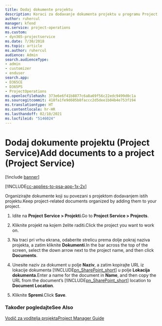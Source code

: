 ```yaml
---
title: Dodaj dokumente projektu
description: Koraci za dodavanje dokumenta projektu u programu Project Service
author: ruhercul
manager: kfend
ms.service: project-operations
ms.custom:
- dyn365-projectservice
ms.date: 7/30/2018
ms.topic: article
ms.author: ruhercul
audience: Admin
search.audienceType:
- admin
- customizer
- enduser
search.app:
- D365CE
- D365PS
- ProjectOperations
ms.openlocfilehash: 373e6e6f41b8877c6a8a69f56c22edc9499d0c1a
ms.sourcegitcommit: 418fa1fe9d605b8faccc2d5dee1b04b4e753f194
ms.translationtype: HT
ms.contentlocale: hr-HR
ms.lasthandoff: 02/10/2021
ms.locfileid: "5146024"
---
```

# <a name="add-documents-to-a-project-project-service"></a><span data-ttu-id="3abcd-103">Dodaj dokumente projektu (Project Service)</span><span class="sxs-lookup"><span data-stu-id="3abcd-103">Add documents to a project (Project Service)</span></span>

[!include [banner](../includes/psa-now-project-operations.md)]

[!INCLUDE[cc-applies-to-psa-app-1x-2x](../includes/cc-applies-to-psa-app-1x-2x.md)]

<span data-ttu-id="3abcd-104">Organizirajte dokumente koji su povezani s projektom dodavanjem istih projektu.</span><span class="sxs-lookup"><span data-stu-id="3abcd-104">Keep project-related documents organized by adding them to your project.</span></span>  
  
1. <span data-ttu-id="3abcd-105">Idite na **Project Service > Projekti**.</span><span class="sxs-lookup"><span data-stu-id="3abcd-105">Go to **Project Service > Projects**.</span></span>  
  
2. <span data-ttu-id="3abcd-106">Kliknite projekt na kojem želite raditi.</span><span class="sxs-lookup"><span data-stu-id="3abcd-106">Click the project you want to work on.</span></span>  
  
3. <span data-ttu-id="3abcd-107">Na traci pri vrhu ekrana, odaberite strelicu prema dolje pokraj naziva projekta, a zatim kliknite **Dokumenti**.</span><span class="sxs-lookup"><span data-stu-id="3abcd-107">In the bar across the top of the screen, select the down arrow next to the project name, and then click **Documents**.</span></span>  
  
4. <span data-ttu-id="3abcd-108">Unesite naziv za dokument u polje **Naziv**, a zatim kopirajte URL iz lokacije dokumenta [!INCLUDE[pn_SharePoint_short](../includes/pn-sharepoint-short.md)] u polje **Lokacija dokumenta**.</span><span class="sxs-lookup"><span data-stu-id="3abcd-108">Enter a name for the document in **Name**,  and then copy the URL from the document’s [!INCLUDE[pn_SharePoint_short](../includes/pn-sharepoint-short.md)] location to **Document Location**.</span></span>  
  
5. <span data-ttu-id="3abcd-109">Kliknite **Spremi**.</span><span class="sxs-lookup"><span data-stu-id="3abcd-109">Click **Save**.</span></span>  
  
### <a name="see-also"></a><span data-ttu-id="3abcd-110">Također pogledajte</span><span class="sxs-lookup"><span data-stu-id="3abcd-110">See Also</span></span>  
 [<span data-ttu-id="3abcd-111">Vodič za voditelja projekta</span><span class="sxs-lookup"><span data-stu-id="3abcd-111">Project Manager Guide</span></span>](../psa/project-manager-guide.md)
